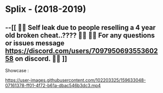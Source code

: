# Splix - (2018-2019)
--[[
                                          💩💩 Self leak due to people reselling a 4 year old broken cheat..???? 💩💩
                              💩💩 For any questions or issues message https://discord.com/users/709795069355360258 on discord. 💩💩
]]
--
Showcase :

https://user-images.githubusercontent.com/102203325/159633048-07161378-ff01-4f72-b61a-dbac546b3dc3.mp4
